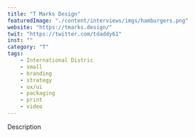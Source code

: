 ```yaml
---
title: "T Marks Design"
featuredImage: "./content/interviews/imgs/hamburgers.png"
website: "https://tmarks.design/"
twit: "https://twitter.com/tdaddy61"
inst: ""
category: "T"
tags:
    - International Distric
    - small
    - branding
    - strategy
    - ux/ui
    - packaging
    - print
    - video
---
```


Description
